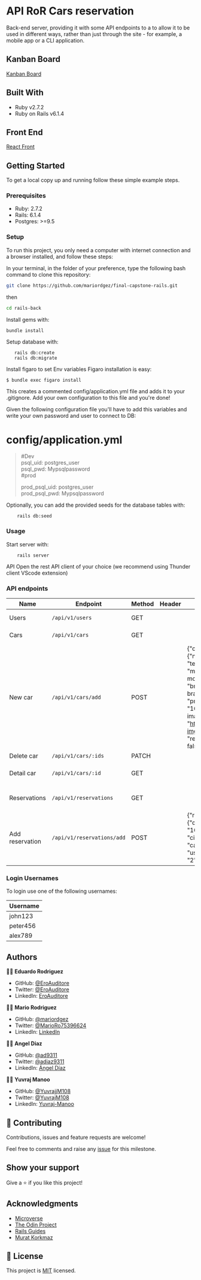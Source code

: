 # API RoR Cars reservation

Back-end server, providing it with some API endpoints to a to allow it to be used in different ways, rather than just through the site - for example, a mobile app or a CLI application.

## Kanban Board
[Kanban Board](https://github.com/users/mariordgez/projects/6)

## Built With

- Ruby v2.7.2
- Ruby on Rails v6.1.4

## Front End

[React Front](https://github.com/mariordgez/final-capstone-react/)

## Getting Started

To get a local copy up and running follow these simple example steps.

### Prerequisites

- Ruby: 2.7.2
- Rails: 6.1.4
- Postgres: >=9.5

### Setup

To run this project, you only need a computer with internet connection and a browser installed, and follow these steps:

In your terminal, in the folder of your preference, type the following bash command to clone this repository:

```sh
git clone https://github.com/mariordgez/final-capstone-rails.git
```

then

```sh
cd rails-back
```

Install gems with:

```
bundle install
```

Setup database with:

```
   rails db:create
   rails db:migrate
```

Install figaro to set Env variables
Figaro installation is easy:

```
$ bundle exec figaro install
```

This creates a commented config/application.yml file and adds it to your .gitignore. Add your own configuration to this file and you're done!

Given the following configuration file you'll have to add this variables and write your own password and user to connect to DB:

# config/application.yml

> #Dev <br>
> psql_uid: postgres_user <br>
> psql_pwd: Mypsqlpassword <br>
> #prod <br>
>
> prod_psql_uid: postgres_user<br>
> prod_psql_pwd: Mypsqlpassword<br>

Optionally, you can add the provided seeds for the database tables with:

```
    rails db:seed
```

### Usage

Start server with:

```
    rails server
```

API
Open the rest API client of your choice (we recommend using Thunder client VScode extension)

### API endpoints

| Name            | Endpoint                   | Method | Header | Body                                                                                                                                     | description                 |
| --------------- | -------------------------- | ------ | ------ | ---------------------------------------------------------------------------------------------------------------------------------------- | --------------------------- |
| Users           | `/api/v1/users`            | GET    |        |                                                                                                                                          | return list of users        |
| Cars            | `/api/v1/cars`             | GET    |        |                                                                                                                                          | return all the cars         |
| New car         | `/api/v1/cars/add`         | POST   |        | {"car": {"name": "test", "model": "car model", "brand": "car brand", "price": "1000", image_url: "http://url-img.com, "removed": false}} | Create a new car            |
| Delete car      | `/api/v1/cars/:ids`        | PATCH  |        |                                                                                                                                          | Delete a car                |
| Detail car      | `/api/v1/cars/:id`         | GET    |        |                                                                                                                                          | Return a single car by id   |
| Reservations    | `/api/v1/reservations`     | GET    |        |                                                                                                                                          | return all the reservations |
| Add reservation | `/api/v1/reservations/add` | POST   |        | {"reservation": {"date": "10/10/2021", "city": "city", "car_id": "1", "user_id": "2"}}                                                   | Create a new reservation    |

### Login Usernames

To login use one of the following usernames:

| Username |
|----------|
| john123  |
| peter456 |
| alex789  |

## Authors

👨‍💻 **Eduardo Rodriguez**

- GitHub: [@EroAuditore](https://github.com/EroAuditore)
- Twitter: [@EroAuditore](https://twitter.com/EroAuditore)
- LinkedIn: [EroAuditore](https://www.linkedin.com/in/EroAuditore/)

👨‍💻 **Mario Rodriguez**

- GitHub: [@mariordgez](https://github.com/mariordgez)
- Twitter: [@MarioRo75396624](https://twitter.com/MarioRo75396624)
- LinkedIn: [LinkedIn](https://linkedin.com/in/mario-alberto-rodriguez-cota-a2860a205)

👨‍💻 **Angel Diaz**

- GitHub: [@ad9311](https://github.com/ad9311)
- Twitter: [@adiaz9311](https://twitter.com/adiaz9311)
- LinkedIn: [Ángel Díaz](https://www.linkedin.com/in/ad9311/)

👨‍💻 **Yuvraj Manoo**

- GitHub: [@YuvrajjM108](https://github.com/YuvrajM108)
- Twitter: [@YuvrajM108](https://twitter.com/YuvrajM108)
- LinkedIn: [Yuvraj-Manoo](https://linkedin.com/in/yuvraj-manoo)

## 🤝 Contributing

Contributions, issues and feature requests are welcome!

Feel free to comments and raise any [issue](https://github.com/mariordgez/final-capstone-rails/issues) for this milestone.

## Show your support

Give a ⭐️ if you like this project!

## Acknowledgments

- [Microverse](https://www.microverse.org/)
- [The Odin Project](https://www.theodinproject.com/)
- [Rails Guides](https://guides.rubyonrails.org/index.html)
- [Murat Korkmaz](https://www.behance.net/gallery/26425031/Vespa-Responsive-Redesign)

## 📝 License

This project is [MIT](./LICENSE) licensed.
